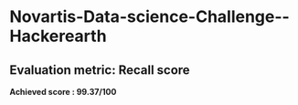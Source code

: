 # Novartis-Data-science-Challenge--Hackerearth

## Evaluation metric: Recall score
**Achieved score : 99.37/100**
